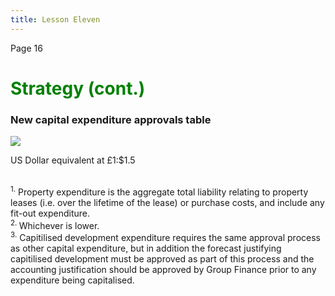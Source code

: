 ```yaml
---
title: Lesson Eleven
---
```

Page 16 

<font color="green"><H1>Strategy (cont.)</h1></font>

### New capital expenditure approvals table

![](/img/uploads/dmgt-green-book-v9.pdf-page-16-of-56-2018-07-26-14-28-56.jpg)


US Dollar equivalent at £1:$1.5 
<br>
<sup>1.</sup> Property expenditure is the aggregate total liability relating to property leases (i.e. over the lifetime of the lease) or purchase costs, and include any fit-out expenditure.
<br>
<sup>2. </sup> Whichever is lower.
<br>
<sup>3.</sup> Capitilised development expenditure requires the same approval process as other capital expenditure, but in addition the forecast justifying capitilised development must be approved as part of this process and the accounting justification should be approved by Group Finance prior to any expenditure being capitalised.

